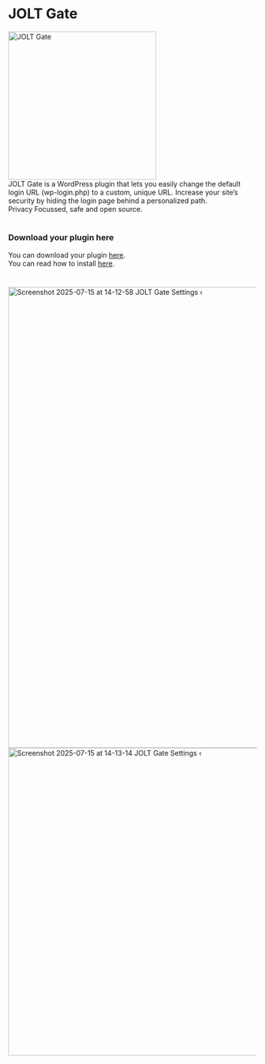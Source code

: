 <h1>JOLT Gate</h1>
<img src="https://github.com/user-attachments/assets/53160a3f-af98-4637-91dc-bfedd1427d4c" alt="JOLT Gate" width="300" ><br>
JOLT Gate is a WordPress plugin that lets you easily change the default login URL (wp-login.php) to a custom, unique URL.
Increase your site’s security by hiding the login page behind a personalized path.<br>
Privacy Focussed, safe and open source.

#
### Download your plugin here
You can download your plugin [here](https://github.com/johnoltmans/JOLT-Gate/archive/refs/heads/main.zip).<br>
You can read how to install [here](https://github.com/johnoltmans/JOLT-Dashboard-Notes?tab=readme-ov-file#how-to-install-the-plugin).
#

<img width="1920" height="933" alt="Screenshot 2025-07-15 at 14-12-58 JOLT Gate Settings ‹ " src="https://github.com/user-attachments/assets/6176c08d-ba91-47ff-9af3-6bbe5fc29b79" />
<img width="1128" height="623" alt="Screenshot 2025-07-15 at 14-13-14 JOLT Gate Settings ‹ " src="https://github.com/user-attachments/assets/392ddee2-92e9-4b3c-b9ad-f8fcc416c438" />
